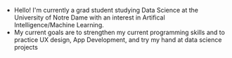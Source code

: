 - Hello! I'm currently a grad student studying Data Science at the University of Notre Dame with an interest in Artifical Intelligence/Machine Learning. 
- My current goals are to strengthen my current programming skills and to practice UX design, App Development, and try my hand at data science projects



<!---
nat-edwards/nat-edwards is a ✨ special ✨ repository because its `README.md` (this file) appears on your GitHub profile.
You can click the Preview link to take a look at your changes.
--->
